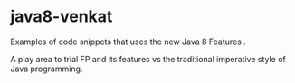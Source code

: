 # java8-venkat

Examples of code snippets that uses the new Java 8 Features . 

A play area to trial FP and its features vs the traditional 
imperative style of Java programming.

